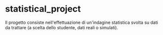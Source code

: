# statistical_project

Il progetto consiste nell'effettuazione di un'indagine statistica svolta su dati da trattare (a scelta dello studente, dati reali o simulati). 